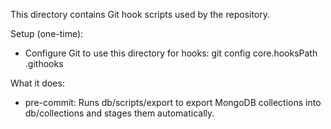 This directory contains Git hook scripts used by the repository.

Setup (one-time):
- Configure Git to use this directory for hooks: 
  git config core.hooksPath .githooks

What it does:
- pre-commit: Runs db/scripts/export to export MongoDB collections into db/collections and stages them automatically.
